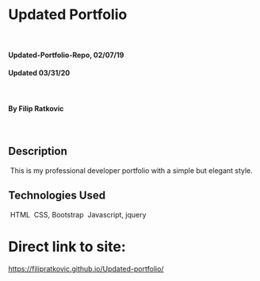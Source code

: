 # Updated Portfolio
​
#### Updated-Portfolio-Repo, 02/07/19
#### Updated 03/31/20
​
#### By Filip Ratkovic
​
## Description
​
This is my professional developer portfolio with a simple but elegant style.
​
## Technologies Used
​
HTML
​
CSS, Bootstrap
​
Javascript, jquery
​
#  Direct link to site:
https://filipratkovic.github.io/Updated-portfolio/


